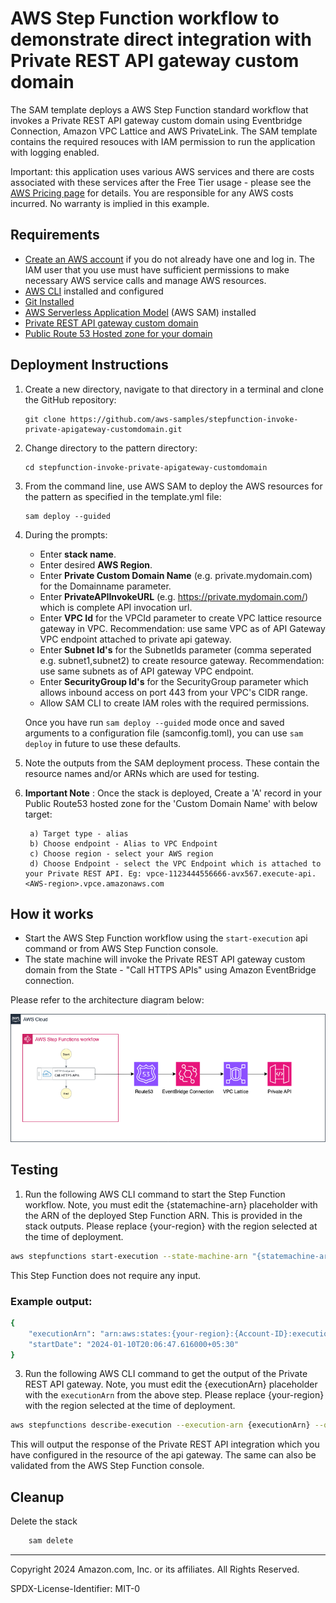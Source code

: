 # AWS Step Function workflow to demonstrate direct integration with Private REST API gateway custom domain

The SAM template deploys a AWS Step Function standard workflow that invokes a Private REST API gateway custom domain using Eventbridge Connection, Amazon VPC Lattice and AWS PrivateLink. The SAM template contains the required resouces with IAM permission to run the application with logging enabled.

Important: this application uses various AWS services and there are costs associated with these services after the Free Tier usage - please see the [AWS Pricing page](https://aws.amazon.com/pricing/) for details. You are responsible for any AWS costs incurred. No warranty is implied in this example.

## Requirements

* [Create an AWS account](https://portal.aws.amazon.com/gp/aws/developer/registration/index.html) if you do not already have one and log in. The IAM user that you use must have sufficient permissions to make necessary AWS service calls and manage AWS resources.
* [AWS CLI](https://docs.aws.amazon.com/cli/latest/userguide/install-cliv2.html) installed and configured
* [Git Installed](https://git-scm.com/book/en/v2/Getting-Started-Installing-Git)
* [AWS Serverless Application Model](https://docs.aws.amazon.com/serverless-application-model/latest/developerguide/serverless-sam-cli-install.html) (AWS SAM) installed
* [Private REST API gateway custom domain](https://docs.aws.amazon.com/apigateway/latest/developerguide/apigateway-private-custom-domains-tutorial.html)
* [Public Route 53 Hosted zone for your domain](https://docs.aws.amazon.com/Route53/latest/DeveloperGuide/AboutHZWorkingWith.html)


## Deployment Instructions

1. Create a new directory, navigate to that directory in a terminal and clone the GitHub repository:
    ``` 
    git clone https://github.com/aws-samples/stepfunction-invoke-private-apigateway-customdomain.git
    ```
2. Change directory to the pattern directory:
    ```
    cd stepfunction-invoke-private-apigateway-customdomain
    ```

3. From the command line, use AWS SAM to deploy the AWS resources for the pattern as specified in the template.yml file:
    ```
    sam deploy --guided
    ```
5. During the prompts:

    * Enter **stack name**.
    * Enter desired **AWS Region**.
    * Enter **Private Custom Domain Name** (e.g. private.mydomain.com) for the Domainname parameter.
    * Enter **PrivateAPIInvokeURL**  (e.g. https://private.mydomain.com/<apigw-resource-path>) which is complete API invocation url.
    * Enter **VPC Id** for the VPCId parameter to create VPC lattice resource gateway in VPC. Recommendation: use same VPC as of API Gateway VPC endpoint attached to private api gateway. 
    * Enter **Subnet Id's** for the SubnetIds parameter (comma seperated e.g. subnet1,subnet2) to create resource gateway. Recommendation: use same subnets as of API gateway VPC endpoint. 
    * Enter **SecurityGroup Id's** for the SecurityGroup parameter which allows inbound access on port 443 from your VPC's CIDR range.
    * Allow SAM CLI to create IAM roles with the required permissions.


    Once you have run `sam deploy --guided` mode once and saved arguments to a configuration file (samconfig.toml), you can use `sam deploy` in future to use these defaults.

6. Note the outputs from the SAM deployment process. These contain the resource names and/or ARNs which are used for testing.

7. **Important Note** : Once the stack is deployed, Create a 'A' record in your Public Route53 hosted zone for the 'Custom Domain Name' with below target:
        
        a) Target type - alias
        b) Choose endpoint - Alias to VPC Endpoint
        c) Choose region - select your AWS region
        d) Choose Endpoint - select the VPC Endpoint which is attached to your Private REST API. Eg: vpce-1123444556666-avx567.execute-api.<AWS-region>.vpce.amazonaws.com

## How it works

* Start the AWS Step Function workflow using the `start-execution` api command or from AWS Step Function console.
* The state machine will invoke the Private REST API gateway custom domain from the State - "Call HTTPS APIs" using Amazon EventBridge connection.

Please refer to the architecture diagram below:

![End to End Architecture](image/architecture.png)


## Testing

1. Run the following AWS CLI command to start the Step Function workflow. Note, you must edit the {statemachine-arn} placeholder with the ARN of the deployed Step Function ARN. This is provided in the stack outputs. Please replace {your-region} with the region selected at the time of deployment.

```bash
aws stepfunctions start-execution --state-machine-arn "{statemachine-arn}" --region {your-region}
```

This Step Function does not require any input. 

### Example output:

```bash
{
    "executionArn": "arn:aws:states:{your-region}:{Account-ID}:execution:{statemachine-name}:{execution-id}",
    "startDate": "2024-01-10T20:06:47.616000+05:30"
}
```

3. Run the following AWS CLI command to get the output of the Private REST API gateway. Note, you must edit the {executionArn} placeholder with the `executionArn` from the above step. Please replace {your-region} with the region selected at the time of deployment.

```bash
aws stepfunctions describe-execution --execution-arn {executionArn} --query 'output' --region {your-region}
```

This will output the response of the Private REST API integration which you have configured in the resource of the api gateway. The same can also be validated from the AWS Step Function console.



## Cleanup
 
Delete the stack
```bash
    sam delete
```

----
Copyright 2024 Amazon.com, Inc. or its affiliates. All Rights Reserved.

SPDX-License-Identifier: MIT-0
